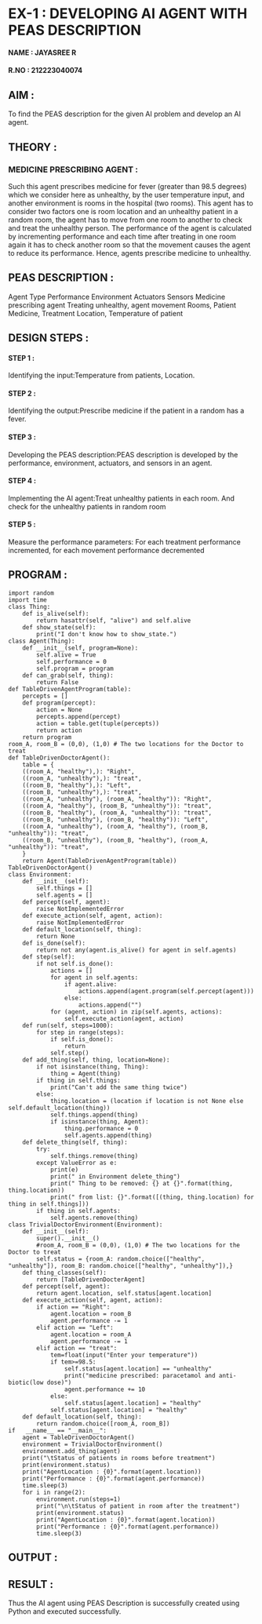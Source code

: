 # EX-1 : DEVELOPING AI AGENT WITH PEAS DESCRIPTION
#### NAME : JAYASREE R
#### R.NO : 212223040074

## AIM :
To find the PEAS description for the given AI problem and develop an AI agent.

## THEORY :
### MEDICINE PRESCRIBING AGENT :
Such this agent prescribes medicine for fever (greater than 98.5 degrees) which we consider here as unhealthy, by the user temperature input, and another environment is rooms in the hospital (two rooms). This agent has to consider two factors one is room location and an unhealthy patient in a random room, the agent has to move from one room to another to check and treat the unhealthy person. The performance of the agent is calculated by incrementing performance and each time after treating in one room again it has to check another room so that the movement causes the agent to reduce its performance. Hence, agents prescribe medicine to unhealthy.

## PEAS DESCRIPTION :
Agent Type	Performance	Environment	Actuators	Sensors
Medicine prescribing agent	Treating unhealthy, agent movement	Rooms, Patient	Medicine, Treatment	Location, Temperature of patient

## DESIGN STEPS :
#### STEP 1 :
Identifying the input:Temperature from patients, Location.

#### STEP 2 :
Identifying the output:Prescribe medicine if the patient in a random has a fever.

#### STEP 3 :
Developing the PEAS description:PEAS description is developed by the performance, environment, actuators, and sensors in an agent.

#### STEP 4 :
Implementing the AI agent:Treat unhealthy patients in each room. And check for the unhealthy patients in random room

#### STEP 5 :
Measure the performance parameters: For each treatment performance incremented, for each movement performance decremented

## PROGRAM :

```
import random
import time
class Thing: 
    def is_alive(self):
        return hasattr(self, "alive") and self.alive
    def show_state(self):
        print("I don't know how to show_state.")
class Agent(Thing):
    def __init__(self, program=None):
        self.alive = True
        self.performance = 0 
        self.program = program
    def can_grab(self, thing):
        return False
def TableDrivenAgentProgram(table): 
    percepts = []
    def program(percept):
        action = None
        percepts.append(percept)
        action = table.get(tuple(percepts))
        return action 
    return program
room_A, room_B = (0,0), (1,0) # The two locations for the Doctor to treat
def TableDrivenDoctorAgent():
    table = {
    ((room_A, "healthy"),): "Right",
    ((room_A, "unhealthy"),): "treat",
    ((room_B, "healthy"),): "Left",
    ((room_B, "unhealthy"),): "treat",
    ((room_A, "unhealthy"), (room_A, "healthy")): "Right",
    ((room_A, "healthy"), (room_B, "unhealthy")): "treat",
    ((room_B, "healthy"), (room_A, "unhealthy")): "treat",
    ((room_B, "unhealthy"), (room_B, "healthy")): "Left",
    ((room_A, "unhealthy"), (room_A, "healthy"), (room_B, "unhealthy")): "treat",
    ((room_B, "unhealthy"), (room_B, "healthy"), (room_A, "unhealthy")): "treat",
    }
    return Agent(TableDrivenAgentProgram(table))
TableDrivenDoctorAgent()
class Environment:
    def __init__(self):
        self.things = [] 
        self.agents = []
    def percept(self, agent):
        raise NotImplementedError
    def execute_action(self, agent, action):
        raise NotImplementedError
    def default_location(self, thing):
        return None
    def is_done(self):
        return not any(agent.is_alive() for agent in self.agents)
    def step(self):
        if not self.is_done(): 
            actions = []
            for agent in self.agents:
                if agent.alive:
                    actions.append(agent.program(self.percept(agent))) 
                else:
                    actions.append("")
            for (agent, action) in zip(self.agents, actions): 
                self.execute_action(agent, action)
    def run(self, steps=1000):
        for step in range(steps):
            if self.is_done():
                return 
            self.step()
    def add_thing(self, thing, location=None):
        if not isinstance(thing, Thing):
            thing = Agent(thing)
        if thing in self.things:
            print("Can't add the same thing twice") 
        else:
            thing.location = (location if location is not None else self.default_location(thing))
            self.things.append(thing) 
            if isinstance(thing, Agent):
                thing.performance = 0 
                self.agents.append(thing)
    def delete_thing(self, thing):
        try:
            self.things.remove(thing) 
        except ValueError as e:
            print(e)
            print(" in Environment delete_thing")
            print(" Thing to be removed: {} at {}".format(thing, thing.location))
            print(" from list: {}".format([(thing, thing.location) for thing in self.things]))
        if thing in self.agents: 
            self.agents.remove(thing)
class TrivialDoctorEnvironment(Environment):
    def __init__(self):
        super().__init__()
        #room_A, room_B = (0,0), (1,0) # The two locations for the Doctor to treat
        self.status = {room_A: random.choice(["healthy", "unhealthy"]), room_B: random.choice(["healthy", "unhealthy"]),}
    def thing_classes(self):
        return [TableDrivenDocterAgent]
    def percept(self, agent):
        return agent.location, self.status[agent.location]
    def execute_action(self, agent, action):
        if action == "Right":
            agent.location = room_B
            agent.performance -= 1
        elif action == "Left":
            agent.location = room_A
            agent.performance -= 1
        elif action == "treat":
            tem=float(input("Enter your temperature")) 
            if tem>=98.5:
                self.status[agent.location] == "unhealthy"
                print("medicine prescribed: paracetamol and anti-biotic(low dose)")
                agent.performance += 10
            else:
                self.status[agent.location] = "healthy" 
            self.status[agent.location] = "healthy"
    def default_location(self, thing):
        return random.choice([room_A, room_B])
if   __name__ == "__main__":
    agent = TableDrivenDoctorAgent() 
    environment = TrivialDoctorEnvironment() 
    environment.add_thing(agent)
    print("\tStatus of patients in rooms before treatment")
    print(environment.status)
    print("AgentLocation : {0}".format(agent.location)) 
    print("Performance : {0}".format(agent.performance))
    time.sleep(3)
    for i in range(2):
        environment.run(steps=1)
        print("\n\tStatus of patient in room after the treatment") 
        print(environment.status)
        print("AgentLocation : {0}".format(agent.location)) 
        print("Performance : {0}".format(agent.performance)) 
        time.sleep(3)

```

## OUTPUT : 



## RESULT :
Thus the AI agent using PEAS Description is successfully created using Python and executed successfully.
